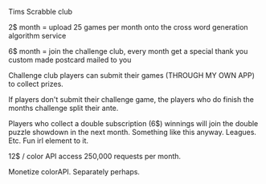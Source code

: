 Tims Scrabble club

2$ month = upload 25 games per month onto the cross word generation algorithm service

6$ month = join the challenge club, every month get a special thank you custom made postcard mailed to you

Challenge club players can submit their games (THROUGH MY OWN APP) to collect prizes.

If players don't submit their challenge game, the players who do finish the months challenge split their ante.

Players who collect a double subscription (6$) winnings will join the double puzzle showdown in the next month.
Something like this anyway. Leagues. Etc. Fun irl element to it.


12$ / color API access 250,000 requests per month.

Monetize colorAPI. Separately perhaps.

